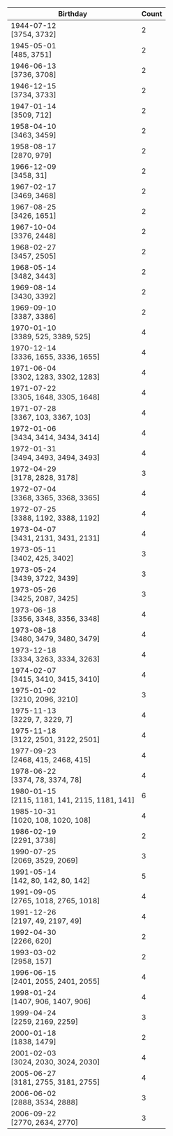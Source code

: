 | Birthday | Count |
|------|-------|
| 1944-07-12 <br> [3754, 3732] | 2 |
| 1945-05-01 <br> [485, 3751] | 2 |
| 1946-06-13 <br> [3736, 3708] | 2 |
| 1946-12-15 <br> [3734, 3733] | 2 |
| 1947-01-14 <br> [3509, 712] | 2 |
| 1958-04-10 <br> [3463, 3459] | 2 |
| 1958-08-17 <br> [2870, 979] | 2 |
| 1966-12-09 <br> [3458, 31] | 2 |
| 1967-02-17 <br> [3469, 3468] | 2 |
| 1967-08-25 <br> [3426, 1651] | 2 |
| 1967-10-04 <br> [3376, 2448] | 2 |
| 1968-02-27 <br> [3457, 2505] | 2 |
| 1968-05-14 <br> [3482, 3443] | 2 |
| 1969-08-14 <br> [3430, 3392] | 2 |
| 1969-09-10 <br> [3387, 3386] | 2 |
| 1970-01-10 <br> [3389, 525, 3389, 525] | 4 |
| 1970-12-14 <br> [3336, 1655, 3336, 1655] | 4 |
| 1971-06-04 <br> [3302, 1283, 3302, 1283] | 4 |
| 1971-07-22 <br> [3305, 1648, 3305, 1648] | 4 |
| 1971-07-28 <br> [3367, 103, 3367, 103] | 4 |
| 1972-01-06 <br> [3434, 3414, 3434, 3414] | 4 |
| 1972-01-31 <br> [3494, 3493, 3494, 3493] | 4 |
| 1972-04-29 <br> [3178, 2828, 3178] | 3 |
| 1972-07-04 <br> [3368, 3365, 3368, 3365] | 4 |
| 1972-07-25 <br> [3388, 1192, 3388, 1192] | 4 |
| 1973-04-07 <br> [3431, 2131, 3431, 2131] | 4 |
| 1973-05-11 <br> [3402, 425, 3402] | 3 |
| 1973-05-24 <br> [3439, 3722, 3439] | 3 |
| 1973-05-26 <br> [3425, 2087, 3425] | 3 |
| 1973-06-18 <br> [3356, 3348, 3356, 3348] | 4 |
| 1973-08-18 <br> [3480, 3479, 3480, 3479] | 4 |
| 1973-12-18 <br> [3334, 3263, 3334, 3263] | 4 |
| 1974-02-07 <br> [3415, 3410, 3415, 3410] | 4 |
| 1975-01-02 <br> [3210, 2096, 3210] | 3 |
| 1975-11-13 <br> [3229, 7, 3229, 7] | 4 |
| 1975-11-18 <br> [3122, 2501, 3122, 2501] | 4 |
| 1977-09-23 <br> [2468, 415, 2468, 415] | 4 |
| 1978-06-22 <br> [3374, 78, 3374, 78] | 4 |
| 1980-01-15 <br> [2115, 1181, 141, 2115, 1181, 141] | 6 |
| 1985-10-31 <br> [1020, 108, 1020, 108] | 4 |
| 1986-02-19 <br> [2291, 3738] | 2 |
| 1990-07-25 <br> [2069, 3529, 2069] | 3 |
| 1991-05-14 <br> [142, 80, 142, 80, 142] | 5 |
| 1991-09-05 <br> [2765, 1018, 2765, 1018] | 4 |
| 1991-12-26 <br> [2197, 49, 2197, 49] | 4 |
| 1992-04-30 <br> [2266, 620] | 2 |
| 1993-03-02 <br> [2958, 157] | 2 |
| 1996-06-15 <br> [2401, 2055, 2401, 2055] | 4 |
| 1998-01-24 <br> [1407, 906, 1407, 906] | 4 |
| 1999-04-24 <br> [2259, 2169, 2259] | 3 |
| 2000-01-18 <br> [1838, 1479] | 2 |
| 2001-02-03 <br> [3024, 2030, 3024, 2030] | 4 |
| 2005-06-27 <br> [3181, 2755, 3181, 2755] | 4 |
| 2006-06-02 <br> [2888, 3534, 2888] | 3 |
| 2006-09-22 <br> [2770, 2634, 2770] | 3 |

